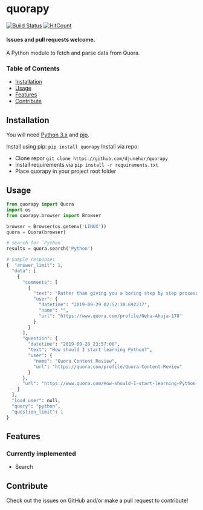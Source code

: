 # quorapy
[![Build Status](https://travis-ci.org/djunehor/quorapy.svg?branch=master)](https://travis-ci.org/djunehor/quorapy) [![HitCount](http://hits.dwyl.io/djunehor/quorapy.svg)](http://hits.dwyl.io/djunehor/quorapy)

#### Issues and pull requests welcome.

A Python module to fetch and parse data from Quora.

### Table of Contents
* [Installation](#installation)
* [Usage](#usage)
* [Features](#features)
* [Contribute](#contribute)

## Installation
You will need [Python 3.x](https://www.python.org/download/) and [pip](http://pip.readthedocs.org/en/latest/installing.html).

Install using pip: `pip install quorapy`
Install via repo:
- Clone repor `git clone https://github.com/djunehor/quorapy`
- Install requirements via `pip install -r requirements.txt`
- Place quorapy in your project root folder

## Usage

```python
from quorapy import Quora
import os
from quorapy.browser import Browser

browser = Browser(os.getenv('LINUX'))
quora = Quora(browser)

# search for `Python`
results = quora.search('Python')

# Sample response:
{  "answer_limit": 1,
  "data": [
    {
      "comments": [
        {
          "text": "Rather than giving you a boring step by step process of learning Python, I would share my personal journey about how I started learning Python.\nHere is my personal learning experience:\nWhat motivated me to start learn Python ?\nI fell in love with Python after reading a bunch of answers on Quora about how people were doing wonderful things with Python.\nSome were writing scripts to automate their Whats app messages.\nSome wrote a script to download their favourite songs,\nwhile some built a system to receive cricket score updates on their phones.\nAll of this seemed very excited to me and I finally dec...(more)",
          "user": {
            "datetime": "2019-09-29 02:52:30.692237",
            "name": "",
            "url": "https://www.quora.com/profile/Neha-Ahuja-178"
          }
        }
      ],
      "question": {
        "datetime": "2019-09-28 23:57:00",
        "text": "How should I start learning Python?",
        "user": {
          "name": "Quora Content Review",
          "url": "https://quora.com/profile/Quora-Content-Review"
        }
      },
      "url": "https://www.quora.com/How-should-I-start-learning-Python-1"
    }
  ],
  "load_user": null,
  "query": "python",
  "question_limit": 1
}
```

## Features
### Currently implemented
* Search


## Contribute
Check out the issues on GitHub and/or make a pull request to contribute!